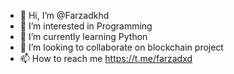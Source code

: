 - 👋 Hi, I’m @Farzadkhd
- 👀 I’m interested in Programming
- 🌱 I’m currently learning Python
- 💞️ I’m looking to collaborate on blockchain project
- 📫 How to reach me https://t.me/farzadxd

<!---
Farzadkhd/Farzadkhd is a ✨ special ✨ repository because its `README.md` (this file) appears on your GitHub profile.
You can click the Preview link to take a look at your changes.
--->
